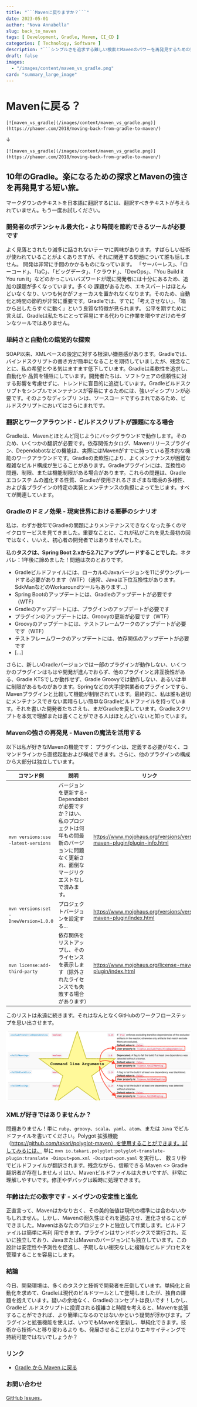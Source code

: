 ```yaml
---
title: "```Mavenに戻りますか？```"
date: 2023-05-01
author: "Nova Annabella"
slug: back_to_maven
tags: [ Development, Gradle, Maven, CI_CD ]
categories: [ Technology, Software ]
description: "```シンプルさを追求する難しい検索とMavenのパワーを再発見するための短い旅路```"
draft: false
images:
  - "/images/content/maven_vs_gradle.png"
card: "summary_large_image"
---
```



# Mavenに戻る？

```
[![maven_vs_gradle](/images/content/maven_vs_gradle.png)](https://phauer.com/2018/moving-back-from-gradle-to-maven/)
```

↓

```
[![maven_vs_gradle](/images/content/maven_vs_gradle.png)](https://phauer.com/2018/moving-back-from-gradle-to-maven/)
```

## 10年のGradle。楽になるための探求とMavenの強さを再発見する短い旅。

マークダウンのテキストを日本語に翻訳するには、翻訳すべきテキストが与えられていません。もう一度お試しください。

### 開発者のポテンシャル最大化 - より時間を節約できるツールが必要です

よく見落とされたり滅多に話されないテーマに興味があります。すばらしい技術が使われていることがよくありますが、それに関連する問題について誰も話しません。 開発は非常に手間のかかるものになっています。
「サーバーレス」、「ローコード」、「IaC」、「ビッグデータ」、「クラウド」、「DevOps」、「You Build it You run it」などのかっこいいバズワードが既に開発者には十分にあるため、追加の課題が多くなっています。多くの
課題があるため、エキスパートはほとんどいなくなり、いつも何かがフォーカスを置かれなくなります。そのため、自動化と時間の節約が非常に重要です。Gradleでは、すでに「考えさせない」、「箱から出したらすぐに動く」という良質な特徴が見られます。
公平を期すために言えば、Gradleは私たちにとって容易にする代わりに作業を増やすだけのモダンなツールではありません。

### 単純さと自動化の錯覚的な探索

SOAP以来、XMLベースの設定に対する根深い嫌悪感があります。Gradleでは、バインドスクリプトの書き方が簡単になることを期待していましたが、残念なことに、私の希望とやる気はますます低下しています。Gradleは柔軟性を追求し、自動化や
品質を犠牲にしています。開発者たちは、ソフトウェアの信頼性に対する影響を考慮せずに、トレンドに盲目的に追従しています。Gradleビルドスクリプトをシンプルでメンテナンスが容易にするためには、強いディシプリンが必要です。そのようなディシプリ
ンは、ソースコードですらまれであるため、ビルドスクリプトにおいてはさらにまれです。

### 翻訳とワークアラウンド - ビルドスクリプトが課題になる場合

Gradleは、Mavenとほとんど同じようにバックグラウンドで動作します。そのため、いくつかの翻訳が必要です。依存関係カタログ、Mavenリリースプラグイン、Dependabotなどの機能は、実際にはMavenがすでに持っている基本的な機
能のワークアラウンドです。Gradleの柔軟性により、よくメンテナンスが困難な複雑なビルド構成が生じることがあります。Gradleプラグインには、互換性の問題、制限、または機能制限がある場合があります。これらの問題は、Gradleエコシステ
ムの進化する性質、Gradleが使用されるさまざまな環境の多様性、および各プラグインの特定の実装とメンテナンスの負担によって生じます。すべてが関連しています。

### Gradleのドミノ効果 - 現実世界における悪夢のシナリオ

私は、わずか数年でGradleの問題によりメンテナンスできなくなった多くのマイクロサービスを見てきました。重要なことに、これが私がこれを見た最初の回ではなく、いいえ、初心者の開発者ではありませんでした。

私の**タスクは、Spring Boot 2.xから2.7にアップグレードすることでした**。ネタバレ：1年後に諦めました！問題は次のとおりです。

* Gradleビルドファイルには、ローカルのJavaバージョンを11にダウングレードする必要があります（WTF）（通常、Javaは下位互換性があります。SdkManなどのWorkaroundツールもあります...）
* Spring Bootのアップデートには、Gradleのアップデートが必要です（WTF）
* Gradleのアップデートには、プラグインのアップデートが必要です
* プラグインのアップデートには、Groovyの更新が必要です（WTF）
* Groovyのアップデートには、テストフレームワークのアップデートが必要です（WTF）
* テストフレームワークのアップデートには、依存関係のアップデートが必要です
* \[...\]

さらに、新しいGradleバージョンでは一部のプラグインが動作しない、いくつかのプラグインはもはや開発が進んでおらず、他のプラグインと非互換性がある、Gradle KTSでしか動作せず、Gradle Groovyでは動作しない、あるいは単に制限があるものがあります。Springなどの大手提供業者のプラグインですら、Mavenプラグインと比較して機能が制限されています。最終的に、私は誰も適切にメンテナンスできない素晴らしい簡単なGradleビルドファイルを持っています。それを書いた開発者たちさえも、まだGradleを愛しています。Gradleスクリプトを本気で理解または書くことができる人はほとんどいないと知っています。

### Mavenの強さの再発見 - Mavenの魔法を活用する

以下は私が好きなMavenの機能です：
プラグインは、定義する必要がなく、コマンドラインから直接起動および構成できます。さらに、他のプラグインの構成から大部分は独立しています。

| コマンド例                                   | 説明                                                                                                                                                                | リンク                                                                   |
|--------------------------------------------|---------------------------------------------------------------------------------------------------------------------------------------------------------------------|--------------------------------------------------------------------------|
| `mvn versions:use -latest-versions`         | バージョンを更新する-Dependabotが必要ですか？はい、私のプロジェクトは何年もの間最新のバージョンに問題なく更新され、面倒なマージリクエストなしで済みます。| https://www.mojohaus.org/versions/versions-maven-plugin/plugin-info.html |
| `mvn versions:set -DnewVersion=1.0.0`       | プロジェクトバージョンを設定する...                                                                                                                                 | https://www.mojohaus.org/versions/versions-maven-plugin/index.html       |
| `mvn license:add-third-party`               | 依存関係をリストアップし、そのライセンスを表示します（除外されたライセンスでも失敗する場合があります）                                            | https://www.mojohaus.org/license-maven-plugin/index.html                 | 

このリストは永遠に続きます。それはなんとなくGitHubのワークフローステップを思い出させます。

![maven_plugin_command_line_args](/images/content/maven_plugin_command_line_args.png)

### XMLが好きではありませんか？

問題ありません！単に `ruby`、`groovy`、`scala`、`yaml`、`atom`、または `Java` でビルドファイルを書いてください。Polygot
拡張機能（https://github.com/takari/polyglot-maven）を使用することができます。試してみるには、
単に `mvn io.takari.polyglot:polyglot-translate-plugin:translate -Dinput=pom.xml -Doutput=pom.yaml` を実行し、
数ミリ秒でビルドファイルが翻訳されます。残念ながら、信頼できる Maven <> Gradle 翻訳者が存在しません :(
はい、Mavenビルドファイルは大きいですが、非常に理解しやすいです。修正やデバッグは瞬時に処理できます。

### 年齢はただの数字です - メイヴンの安定性と進化

正直言って、Mavenはかなり古く、その美的価値は現代の標準には合わないかもしれません。しかし、Mavenの耐久性はそれを適応させ、進化させることができました。Mavenはあなたのプロジェクトと独立して作業します。ビルドファイルは簡単に再利
用できます。プラグインはサンドボックスで実行され、互いに独立しており、JavaまたはMavenのバージョンにも独立しています。この設計は安定性や予測性を促進し、予期しない衝突なしに複雑なビルドプロセスを管理することを容易にします。

### 結論

今日、開発環境は、多くのタスクと技術で開発者を圧倒しています。単純化と自動化を求めて、Gradleは現代のビルドツールとして登場しましたが、独自の課題を抱えています。疑いの余地なく、Gradleのコンセプトは良いです！しかし、Gradleビ
ルドスクリプトに投資される複雑さと時間を考えると、Mavenを拡張することができれば、より簡単になるのではないかという疑問が浮かびます。プラグインと拡張機能を使えば、いつでもMavenを更新し、単純化できます。技術から技術へと移り変わるより
も、発展させることがよりエキサイティングで持続可能ではないでしょうか？

### リンク

* [Gradle から Maven に戻る](https://phauer.com/2018/moving-back-from-gradle-to-maven/)

### お問い合わせ

[GitHub Issues](https://github.com/NovaAnnabella/the_unspoken/issues/new/choose)。

```
